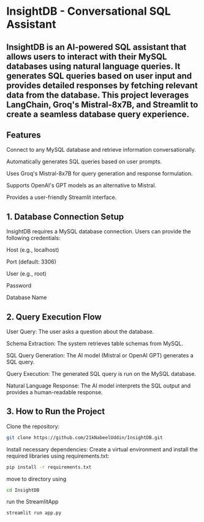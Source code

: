 # InsightDB - Conversational SQL Assistant

## InsightDB is an AI-powered SQL assistant that allows users to interact with their MySQL databases using natural language queries. It generates SQL queries based on user input and provides detailed responses by fetching relevant data from the database. This project leverages LangChain, Groq's Mistral-8x7B, and Streamlit to create a seamless database query experience.

## Features

Connect to any MySQL database and retrieve information conversationally.

Automatically generates SQL queries based on user prompts.

Uses Groq's Mistral-8x7B for query generation and response formulation.

Supports OpenAI's GPT models as an alternative to Mistral.

Provides a user-friendly Streamlit interface.

## 1. Database Connection Setup

InsightDB requires a MySQL database connection. Users can provide the following credentials:

Host (e.g., localhost)

Port (default: 3306)

User (e.g., root)

Password

Database Name

## 2. Query Execution Flow

User Query: The user asks a question about the database.

Schema Extraction: The system retrieves table schemas from MySQL.

SQL Query Generation: The AI model (Mistral or OpenAI GPT) generates a SQL query.

Query Execution: The generated SQL query is run on the MySQL database.

Natural Language Response: The AI model interprets the SQL output and provides a human-readable response.

## 3. How to Run the Project
Clone the repository:
```bash
git clone https://github.com/21kNabeelUddin/InsightDB.git
```


Install necessary dependencies: Create a virtual environment and install the required libraries using requirements.txt:
```bash
pip install -r requirements.txt
```

move to directory using
```bash
cd InsightDB
```

run the StreamlitApp
```bash
streamlit run app.py
```

